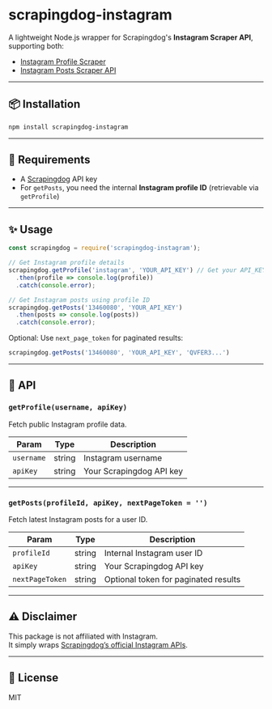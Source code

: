 # scrapingdog-instagram

A lightweight Node.js wrapper for Scrapingdog's **Instagram Scraper API**, supporting both:
- [Instagram Profile Scraper](https://docs.scrapingdog.com/instagram-scraper-api/instagram-profile-scraper)
- [Instagram Posts Scraper API](https://docs.scrapingdog.com/instagram-scraper-api/instagram-posts-api)

---

## 📦 Installation

```bash
npm install scrapingdog-instagram
```

---

## 🔑 Requirements

- A [Scrapingdog](https://www.scrapingdog.com/) API key
- For `getPosts`, you need the internal **Instagram profile ID** (retrievable via `getProfile`)

---

## ✨ Usage

```js
const scrapingdog = require('scrapingdog-instagram');

// Get Instagram profile details
scrapingdog.getProfile('instagram', 'YOUR_API_KEY') // Get your API_KEY by registering on https://www.scrapingdog.com/
  .then(profile => console.log(profile))
  .catch(console.error);

// Get Instagram posts using profile ID
scrapingdog.getPosts('13460080', 'YOUR_API_KEY')
  .then(posts => console.log(posts))
  .catch(console.error);
```

Optional: Use `next_page_token` for paginated results:

```js
scrapingdog.getPosts('13460080', 'YOUR_API_KEY', 'QVFER3...')
```

---

## 🧩 API

### `getProfile(username, apiKey)`
Fetch public Instagram profile data.

| Param      | Type   | Description              |
|------------|--------|--------------------------|
| `username` | string | Instagram username       |
| `apiKey`   | string | Your Scrapingdog API key |

---

### `getPosts(profileId, apiKey, nextPageToken = '')`
Fetch latest Instagram posts for a user ID.

| Param            | Type   | Description                            |
|------------------|--------|----------------------------------------|
| `profileId`      | string | Internal Instagram user ID             |
| `apiKey`         | string | Your Scrapingdog API key               |
| `nextPageToken`  | string | Optional token for paginated results   |

---

## ⚠️ Disclaimer

This package is not affiliated with Instagram.  
It simply wraps [Scrapingdog’s official Instagram APIs](https://docs.scrapingdog.com/instagram-scraper-api).

---

## 📄 License

MIT

